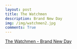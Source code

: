 ```yaml
---
layout: post
title: The Watchmen 
description: Brand New Day
img: /img/watchmen2.jpg
comments: True
---
```

[The Watchmen - Brand New Day](https://www.youtube.com/playlist?list=PL7epfunGutqnRrl8ckCgS8gVkx0qUIeCv)